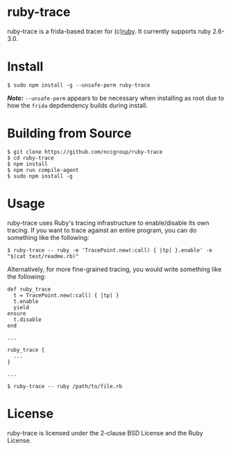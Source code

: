 # ruby-trace

ruby-trace is a frida-based tracer for (c)[ruby](https://github.com/ruby/ruby).
It currently supports ruby 2.6-3.0.

# Install

```
$ sudo npm install -g --unsafe-perm ruby-trace
```

***Note:*** `--unsafe-perm` appears to be necessary when installing as root due
            to how the `frida` depdendency builds during install.

# Building from Source

```
$ git clone https://github.com/nccgroup/ruby-trace
$ cd ruby-trace
$ npm install
$ npm run compile-agent
$ sudo npm install -g
```

# Usage

ruby-trace uses Ruby's tracing infrastructure to enable/disable its own
tracing. If you want to trace against an entire program, you can do something
like the following:

```
$ ruby-trace -- ruby -e 'TracePoint.new(:call) { |tp| }.enable' -e "$(cat test/readme.rb)"
```

Alternatively, for more fine-grained tracing, you would write something like
the following:

```
def ruby_trace
  t = TracePoint.new(:call) { |tp| }
  t.enable
  yield
ensure
  t.disable
end

...

ruby_trace {
  ...
}

...
```

```
$ ruby-trace -- ruby /path/to/file.rb
```

# License

ruby-trace is licensed under the 2-clause BSD License and the Ruby License.
